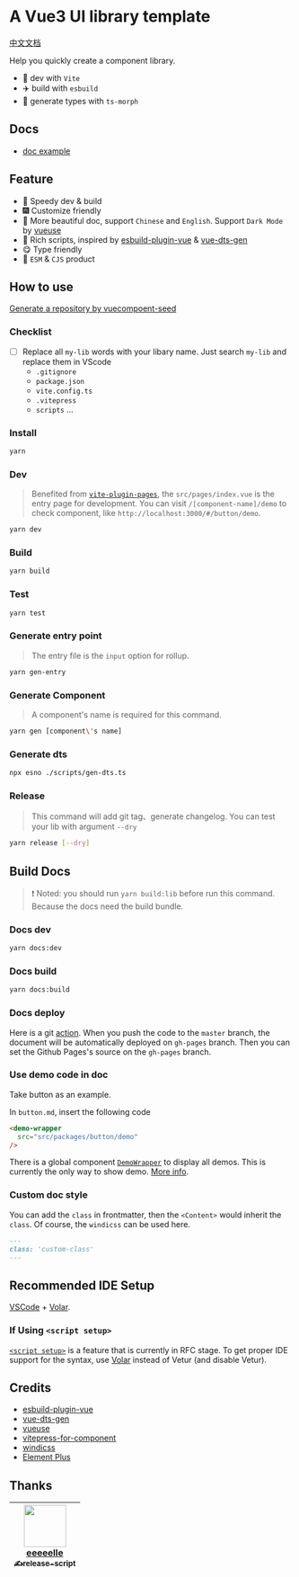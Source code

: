 # A Vue3 UI library template

[中文文档](https://github.com/zouhangwithsweet/vuecomponent-seed/blob/master/README.zh-CN.md)

Help you quickly create a component library.

- :rocket: dev with `Vite`
- :airplane: build with `esbuild`
- :helicopter: generate types with `ts-morph`

## Docs

- [doc example](https://zouhangwithsweet.github.io/vuecomponent-seed/)

## Feature

- :rainbow: Speedy dev & build
- :fireworks: Customize friendly
- :pencil: More beautiful doc, support `Chinese` and `English`. Support `Dark Mode` by [vueuse](https://github.com/vueuse/vueuse)
- :lollipop: Rich scripts, inspired by [esbuild-plugin-vue](https://github.com/egoist/esbuild-plugin-vue) & [vue-dts-gen](https://github.com/egoist/vue-dts-gen)
- :yum: Type friendly
- :truck: `ESM` & `CJS` product

## How to use

[Generate a repository by vuecompoent-seed](https://github.com/zouhangwithsweet/vuecomponent-seed/generate)

### Checklist

- [ ] Replace all `my-lib` words with your libary name. Just search `my-lib` and replace them in VScode
  - `.gitignore`
  - `package.json`
  - `vite.config.ts`
  - `.vitepress`
  - `scripts` ...

### Install

```bash
yarn
```

### Dev

> Benefited from  [`vite-plugin-pages`](https://github.com/hannoeru/vite-plugin-pages), the `src/pages/index.vue` is the entry page for development. You can visit `/[component-name]/demo` to check component, like `http://localhost:3000/#/button/demo`.

```bash
yarn dev
```

### Build

```bash
yarn build
```

### Test

```bash
yarn test
```

### Generate entry point

> The entry file is the `input` option for rollup.

```bash
yarn gen-entry
```

### Generate Component

> A component's name is required for this command.

```bash
yarn gen [component\'s name]
```

### Generate dts

```bash
npx esno ./scripts/gen-dts.ts
```

### Release

> This command will add git tag、generate changelog. You can test your lib with argument `--dry`

```bash
yarn release [--dry]
```

## Build Docs

> :exclamation: Noted: you should run `yarn build:lib` before run this command. Because the docs need the build bundle.

### Docs dev

```bash
yarn docs:dev
```

### Docs build

```bash
yarn docs:build
```

### Docs deploy

Here is a git [action](https://github.com/zouhangwithsweet/vuecomponent-seed/blob/master/.github/workflows/build.yml). When you push the code to the `master` branch, the document will be automatically deployed on `gh-pages` branch.
Then you can set the Github Pages's source on the `gh-pages` branch.

### Use demo code in doc

Take button as an example.

In `button.md`, insert the following code

```html
<demo-wrapper
  src="src/packages/button/demo"
/>
```

There is a global component [`DemoWrapper`](https://github.com/zouhangwithsweet/vuecomponent-seed/blob/master/docs/.vitepress/theme/DemoWrapper.vue) to display all demos.
This is currently the only way to show demo. [More info](https://github.com/zouhangwithsweet/vuecomponent-seed/blob/master/docs/.vitepress/plugins/demo.js).

### Custom doc style

You can add the `class` in frontmatter, then the `<Content>` would inherit the `class`. Of course, the `windicss` can be used here.

```markdown
---
class: 'custom-class'
---
```

## Recommended IDE Setup

[VSCode](https://code.visualstudio.com/) + [Volar](https://github.com/johnsoncodehk/volar).

### If Using `<script setup>`

[`<script setup>`](https://github.com/vuejs/rfcs/pull/227) is a feature that is currently in RFC stage. To get proper IDE support for the syntax, use [Volar](https://marketplace.visualstudio.com/items?itemName=johnsoncodehk.volar) instead of Vetur (and disable Vetur).

## Credits

- [esbuild-plugin-vue](https://github.com/egoist/esbuild-plugin-vue)
- [vue-dts-gen](https://github.com/egoist/vue-dts-gen)
- [vueuse](https://github.com/vueuse/vueuse)
- [vitepress-for-component](https://github.com/dewfall123/vitepress-for-component)
- [windicss](https://github.com/windicss/windicss)
- [Element Plus](https://github.com/element-plus/element-plus)

## Thanks

| [<img src="https://avatars.githubusercontent.com/u/73626725?v=4" width="75px;"/><br/>eeeeelle<br/> <sub>:writing_hand:release-script</sub>](https://github.com/eeeeelle) |
| :---: |
